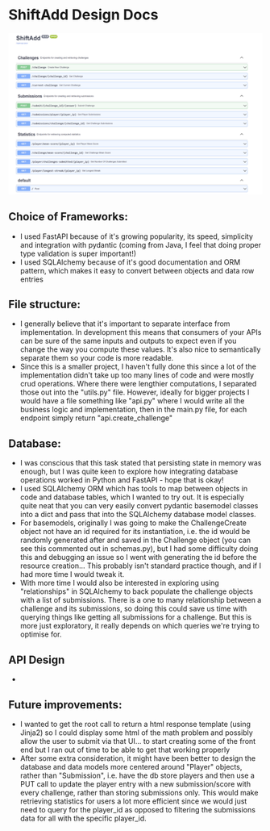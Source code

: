 # ShiftAdd Design Docs

![Alt text](./swagger_pic.png "Swagger page")

## Choice of Frameworks:
* I used FastAPI because of it's growing popularity, its speed, simplicity and integration with pydantic (coming from Java, I feel that doing proper type validation is super important!)
* I used SQLAlchemy because of it's good documentation and ORM pattern, which makes it easy to convert between objects and data row entries


## File structure:

* I generally believe that it's important to separate interface from implementation. In development this means that consumers of your APIs can be sure of the same inputs and outputs to expect even if you change the way you compute these values. It's also nice to semantically separate them so your code is more readable.
* Since this is a smaller project, I haven't fully done this since a lot of the implementation didn't take up too many lines of code and were mostly crud operations. Where there were lengthier computations, I separated those out into the "utils.py" file. However, ideally for bigger projects I would have a file something like "api.py" where I would write all the business logic and implementation, then in the main.py file, for each endpoint simply return "api.create_challenge" 


## Database:

* I was conscious that this task stated that persisting state in memory was enough, but I was quite keen to explore how integrating database operations worked in Python and FastAPI - hope that is okay!
* I used SQLAlchemy ORM which has tools to map between objects in code and database tables, which I wanted to try out. It is especially quite neat that you can very easily convert pydantic basemodel classes into a dict and pass that into the SQLAlchemy database model classes.
* For basemodels, originally I was going to make the ChallengeCreate object not have an id required for its instantiation, i.e. the id would be randomly generated after and saved in the Challenge object (you can see this commented out in schemas.py), but I had some difficulty doing this and debugging an issue so I went with generating the id before the resource creation... This probably isn't standard practice though, and if I had more time I would tweak it.  
* With more time I would also be interested in exploring using "relationships" in SQLAlchemy to back populate the challenge objects with a list of submissions. There is a one to many relationship between a challenge and its submissions, so doing this could save us time with querying things like getting all submissions for a challenge. But this is more just exploratory, it really depends on which queries we're trying to optimise for.

## API Design

* 

## Future improvements:

* I wanted to get the root call to return a html response template (using Jinja2) so I could display some html of the math problem and possibly allow the user to submit via that UI... to start creating some of the front end but I ran out of time to be able to get that working properly
* After some extra consideration, it might have been better to design the database and data models more centered around "Player" objects, rather than "Submission", i.e. have the db store players and then use a PUT call to update the player entry with a new submission/score with every challenge, rather than storing submissions only. This would make retrieving statistics for users a lot more efficient since we would just need to query for the player_id as opposed to filtering the submissions data for all with the specific player_id.
